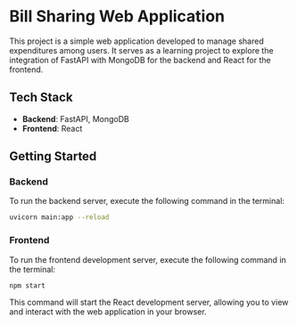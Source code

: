 # Bill Sharing Web Application

This project is a simple web application developed to manage shared expenditures among users. It serves as a learning project to explore the integration of FastAPI with MongoDB for the backend and React for the frontend.

## Tech Stack

- **Backend**: FastAPI, MongoDB
- **Frontend**: React

## Getting Started

### Backend

To run the backend server, execute the following command in the terminal:

```bash
uvicorn main:app --reload
```
### Frontend

To run the frontend development server, execute the following command in the terminal:

```bash
npm start
```
This command will start the React development server, allowing you to view and interact with the web application in your browser.
